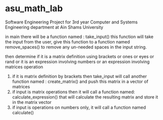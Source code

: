 # asu_math_lab
Software Engineering Project for 3rd year Computer and Systems Engineering department at Ain Shams University


in main there will be a function named : take_input()
this function will take the input from the user, give this function to a function named remove_spaces()
to remove any un-needed spaces in the input string.

 then determine if it is a matrix definition using brackets or ones or eyes or rand
or it is an expression involving numbers or an expression involving matrices operation

1) if it is matrix definition by brackets then take_input will call another function named : create_matrix()
     and push this matrix in a vector of matrices
2) if input is matrix operations then it will call a function named: calculate_expression() that will calculate the resulting matrix 
     and store it in the matrix vector
3) if input is operations on numbers only, it will call a function named calculate()
